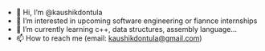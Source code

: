 - 👋 Hi, I’m @kaushikdontula
- 👀 I’m interested in upcoming software engineering or fiannce internships
- 🌱 I’m currently learning c++, data structures, assembly language...
- 📫 How to reach me (email: kaushikdontula@gmail.com)

<!---
kaushikdontula/kaushikdontula is a ✨ special ✨ repository because its `README.md` (this file) appears on your GitHub profile.
You can click the Preview link to take a look at your changes.
--->
